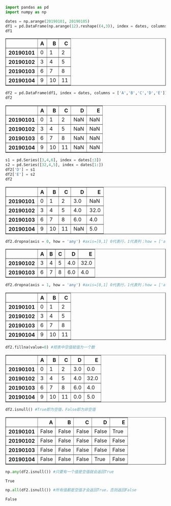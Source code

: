

```python
import pandas as pd
import numpy as np
```


```python
dates = np.arange(20190101, 20190105)
df1 = pd.DataFrame(np.arange(12).reshape((4,3)), index = dates, columns = ['A','B','C'])
df1
```




<div>
<style scoped>
    .dataframe tbody tr th:only-of-type {
        vertical-align: middle;
    }

    .dataframe tbody tr th {
        vertical-align: top;
    }

    .dataframe thead th {
        text-align: right;
    }
</style>
<table border="1" class="dataframe">
  <thead>
    <tr style="text-align: right;">
      <th></th>
      <th>A</th>
      <th>B</th>
      <th>C</th>
    </tr>
  </thead>
  <tbody>
    <tr>
      <th>20190101</th>
      <td>0</td>
      <td>1</td>
      <td>2</td>
    </tr>
    <tr>
      <th>20190102</th>
      <td>3</td>
      <td>4</td>
      <td>5</td>
    </tr>
    <tr>
      <th>20190103</th>
      <td>6</td>
      <td>7</td>
      <td>8</td>
    </tr>
    <tr>
      <th>20190104</th>
      <td>9</td>
      <td>10</td>
      <td>11</td>
    </tr>
  </tbody>
</table>
</div>




```python
df2 = pd.DataFrame(df1, index = dates, columns = ['A','B','C','D','E'])
df2

```




<div>
<style scoped>
    .dataframe tbody tr th:only-of-type {
        vertical-align: middle;
    }

    .dataframe tbody tr th {
        vertical-align: top;
    }

    .dataframe thead th {
        text-align: right;
    }
</style>
<table border="1" class="dataframe">
  <thead>
    <tr style="text-align: right;">
      <th></th>
      <th>A</th>
      <th>B</th>
      <th>C</th>
      <th>D</th>
      <th>E</th>
    </tr>
  </thead>
  <tbody>
    <tr>
      <th>20190101</th>
      <td>0</td>
      <td>1</td>
      <td>2</td>
      <td>NaN</td>
      <td>NaN</td>
    </tr>
    <tr>
      <th>20190102</th>
      <td>3</td>
      <td>4</td>
      <td>5</td>
      <td>NaN</td>
      <td>NaN</td>
    </tr>
    <tr>
      <th>20190103</th>
      <td>6</td>
      <td>7</td>
      <td>8</td>
      <td>NaN</td>
      <td>NaN</td>
    </tr>
    <tr>
      <th>20190104</th>
      <td>9</td>
      <td>10</td>
      <td>11</td>
      <td>NaN</td>
      <td>NaN</td>
    </tr>
  </tbody>
</table>
</div>




```python
s1 = pd.Series([3,4,6], index = dates[:3])
s2 = pd.Series([32,4,5], index = dates[1:])
df2['D'] = s1
df2['E'] = s2
df2
```




<div>
<style scoped>
    .dataframe tbody tr th:only-of-type {
        vertical-align: middle;
    }

    .dataframe tbody tr th {
        vertical-align: top;
    }

    .dataframe thead th {
        text-align: right;
    }
</style>
<table border="1" class="dataframe">
  <thead>
    <tr style="text-align: right;">
      <th></th>
      <th>A</th>
      <th>B</th>
      <th>C</th>
      <th>D</th>
      <th>E</th>
    </tr>
  </thead>
  <tbody>
    <tr>
      <th>20190101</th>
      <td>0</td>
      <td>1</td>
      <td>2</td>
      <td>3.0</td>
      <td>NaN</td>
    </tr>
    <tr>
      <th>20190102</th>
      <td>3</td>
      <td>4</td>
      <td>5</td>
      <td>4.0</td>
      <td>32.0</td>
    </tr>
    <tr>
      <th>20190103</th>
      <td>6</td>
      <td>7</td>
      <td>8</td>
      <td>6.0</td>
      <td>4.0</td>
    </tr>
    <tr>
      <th>20190104</th>
      <td>9</td>
      <td>10</td>
      <td>11</td>
      <td>NaN</td>
      <td>5.0</td>
    </tr>
  </tbody>
</table>
</div>




```python
df2.dropna(axis = 0, how = 'any') #axis=[0,1] 0代表行，1代表列；how = ['any', 'all'] any是任意一个或多个，all是全部
```




<div>
<style scoped>
    .dataframe tbody tr th:only-of-type {
        vertical-align: middle;
    }

    .dataframe tbody tr th {
        vertical-align: top;
    }

    .dataframe thead th {
        text-align: right;
    }
</style>
<table border="1" class="dataframe">
  <thead>
    <tr style="text-align: right;">
      <th></th>
      <th>A</th>
      <th>B</th>
      <th>C</th>
      <th>D</th>
      <th>E</th>
    </tr>
  </thead>
  <tbody>
    <tr>
      <th>20190102</th>
      <td>3</td>
      <td>4</td>
      <td>5</td>
      <td>4.0</td>
      <td>32.0</td>
    </tr>
    <tr>
      <th>20190103</th>
      <td>6</td>
      <td>7</td>
      <td>8</td>
      <td>6.0</td>
      <td>4.0</td>
    </tr>
  </tbody>
</table>
</div>




```python
df2.dropna(axis = 1, how = 'any') #axis=[0,1] 0代表行，1代表列；how = ['any', 'all'] any是任意一个或多个，all是全部
```




<div>
<style scoped>
    .dataframe tbody tr th:only-of-type {
        vertical-align: middle;
    }

    .dataframe tbody tr th {
        vertical-align: top;
    }

    .dataframe thead th {
        text-align: right;
    }
</style>
<table border="1" class="dataframe">
  <thead>
    <tr style="text-align: right;">
      <th></th>
      <th>A</th>
      <th>B</th>
      <th>C</th>
    </tr>
  </thead>
  <tbody>
    <tr>
      <th>20190101</th>
      <td>0</td>
      <td>1</td>
      <td>2</td>
    </tr>
    <tr>
      <th>20190102</th>
      <td>3</td>
      <td>4</td>
      <td>5</td>
    </tr>
    <tr>
      <th>20190103</th>
      <td>6</td>
      <td>7</td>
      <td>8</td>
    </tr>
    <tr>
      <th>20190104</th>
      <td>9</td>
      <td>10</td>
      <td>11</td>
    </tr>
  </tbody>
</table>
</div>




```python
df2.fillna(value=0) #把表中空值赋值为一个数
```




<div>
<style scoped>
    .dataframe tbody tr th:only-of-type {
        vertical-align: middle;
    }

    .dataframe tbody tr th {
        vertical-align: top;
    }

    .dataframe thead th {
        text-align: right;
    }
</style>
<table border="1" class="dataframe">
  <thead>
    <tr style="text-align: right;">
      <th></th>
      <th>A</th>
      <th>B</th>
      <th>C</th>
      <th>D</th>
      <th>E</th>
    </tr>
  </thead>
  <tbody>
    <tr>
      <th>20190101</th>
      <td>0</td>
      <td>1</td>
      <td>2</td>
      <td>3.0</td>
      <td>0.0</td>
    </tr>
    <tr>
      <th>20190102</th>
      <td>3</td>
      <td>4</td>
      <td>5</td>
      <td>4.0</td>
      <td>32.0</td>
    </tr>
    <tr>
      <th>20190103</th>
      <td>6</td>
      <td>7</td>
      <td>8</td>
      <td>6.0</td>
      <td>4.0</td>
    </tr>
    <tr>
      <th>20190104</th>
      <td>9</td>
      <td>10</td>
      <td>11</td>
      <td>0.0</td>
      <td>5.0</td>
    </tr>
  </tbody>
</table>
</div>




```python
df2.isnull() #True即为空值，False即为非空值
```




<div>
<style scoped>
    .dataframe tbody tr th:only-of-type {
        vertical-align: middle;
    }

    .dataframe tbody tr th {
        vertical-align: top;
    }

    .dataframe thead th {
        text-align: right;
    }
</style>
<table border="1" class="dataframe">
  <thead>
    <tr style="text-align: right;">
      <th></th>
      <th>A</th>
      <th>B</th>
      <th>C</th>
      <th>D</th>
      <th>E</th>
    </tr>
  </thead>
  <tbody>
    <tr>
      <th>20190101</th>
      <td>False</td>
      <td>False</td>
      <td>False</td>
      <td>False</td>
      <td>True</td>
    </tr>
    <tr>
      <th>20190102</th>
      <td>False</td>
      <td>False</td>
      <td>False</td>
      <td>False</td>
      <td>False</td>
    </tr>
    <tr>
      <th>20190103</th>
      <td>False</td>
      <td>False</td>
      <td>False</td>
      <td>False</td>
      <td>False</td>
    </tr>
    <tr>
      <th>20190104</th>
      <td>False</td>
      <td>False</td>
      <td>False</td>
      <td>True</td>
      <td>False</td>
    </tr>
  </tbody>
</table>
</div>




```python
np.any(df2.isnull()) #只要有一个值是空值就会返回True
```




    True




```python
np.all(df2.isnull()) #所有值都是空值才会返回True，否则返回False
```




    False


